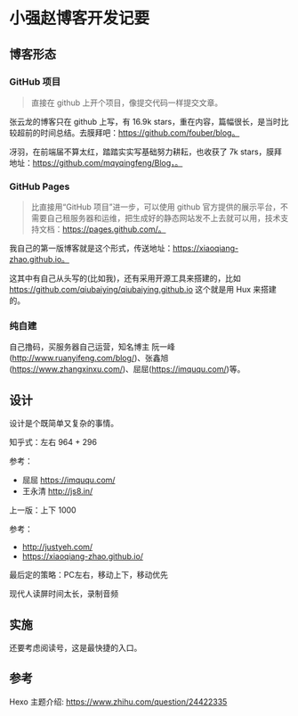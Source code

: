 # 小强赵博客开发记要

## 博客形态

### GitHub 项目

> 直接在 github 上开个项目，像提交代码一样提交文章。

张云龙的博客只在 github 上写，有 16.9k stars，重在内容，篇幅很长，是当时比较超前的时间总结。去膜拜吧：https://github.com/fouber/blog。

冴羽，在前端届不算太红，踏踏实实写基础努力耕耘，也收获了 7k stars，膜拜地址：https://github.com/mqyqingfeng/Blog，。

### GitHub Pages

> 比直接用“GitHub 项目”进一步，可以使用 github 官方提供的展示平台，不需要自己租服务器和运维，把生成好的静态网站发不上去就可以用，技术支持文档：https://pages.github.com/。

我自己的第一版博客就是这个形式，传送地址：https://xiaoqiang-zhao.github.io。

这其中有自己从头写的(比如我)，还有采用开源工具来搭建的，比如 https://github.com/qiubaiying/qiubaiying.github.io 这个就是用 Hux 来搭建的。

### 纯自建

自己撸码，买服务器自己运营，知名博主 阮一峰(http://www.ruanyifeng.com/blog/)、张鑫旭(https://www.zhangxinxu.com/)、屈屈(https://imququ.com/)等。

## 设计

设计是个既简单又复杂的事情。

知乎式：左右 964 + 296

参考：
- 屈屈 https://imququ.com/
- 王永清 http://js8.in/

上一版：上下 1000

参考：
- http://justyeh.com/
- https://xiaoqiang-zhao.github.io/

最后定的策略：PC左右，移动上下，移动优先

现代人读屏时间太长，录制音频

## 实施

还要考虑阅读号，这是最快捷的入口。

## 参考

Hexo 主题介绍: https://www.zhihu.com/question/24422335
